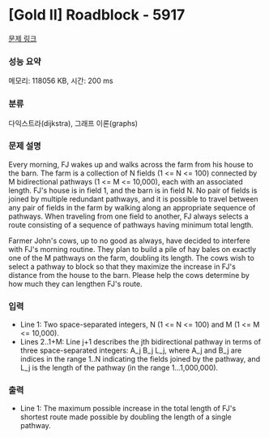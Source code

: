# [Gold II] Roadblock - 5917 

[문제 링크](https://www.acmicpc.net/problem/5917) 

### 성능 요약

메모리: 118056 KB, 시간: 200 ms

### 분류

다익스트라(dijkstra), 그래프 이론(graphs)

### 문제 설명

<p>Every morning, FJ wakes up and walks across the farm from his house to the barn.  The farm is a collection of N fields (1 <= N <= 100) connected by M bidirectional pathways (1 <= M <= 10,000), each with an associated length. FJ's house is in field 1, and the barn is in field N.  No pair of fields is joined by multiple redundant pathways, and it is possible to travel between any pair of fields in the farm by walking along an appropriate sequence of pathways.  When traveling from one field to another, FJ always selects a route consisting of a sequence of pathways having minimum total length.</p><p>Farmer John's cows, up to no good as always, have decided to interfere with FJ's morning routine.  They plan to build a pile of hay bales on exactly one of the M pathways on the farm, doubling its length.  The cows wish to select a pathway to block so that they maximize the increase in FJ's distance from the house to the barn.  Please help the cows determine by how much they can lengthen FJ's route.</p>

### 입력 

 <ul><li>Line 1: Two space-separated integers, N (1 <= N <= 100) and M (1 <= M <= 10,000).</li><li>Lines 2..1+M: Line j+1 describes the jth bidirectional pathway in terms of three space-separated integers: A_j B_j L_j, where A_j and B_j are indices in the range 1..N indicating the fields joined by the pathway, and L_j is the length of the pathway (in the range 1...1,000,000).</li></ul>

### 출력 

 <ul><li>Line 1: The maximum possible increase in the total length of FJ's shortest route made possible by doubling the length of a single pathway.</li></ul>

